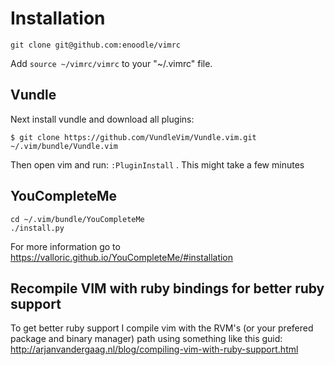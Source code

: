 # Installation

```
git clone git@github.com:enoodle/vimrc
```

Add `source ~/vimrc/vimrc` to your "~/.vimrc" file.

## Vundle
Next install vundle and download all plugins:
```
$ git clone https://github.com/VundleVim/Vundle.vim.git ~/.vim/bundle/Vundle.vim
```
Then open vim and run: `:PluginInstall` . This might take a few minutes

## YouCompleteMe
```
cd ~/.vim/bundle/YouCompleteMe
./install.py
```

For more information go to https://valloric.github.io/YouCompleteMe/#installation

## Recompile VIM with ruby bindings for better ruby support
To get better ruby support I compile vim with the RVM's (or your prefered package and binary manager) path using something like this guid: http://arjanvandergaag.nl/blog/compiling-vim-with-ruby-support.html
